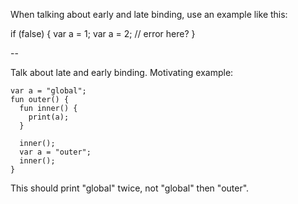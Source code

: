 When talking about early and late binding, use an example like this:

if (false) {
  var a = 1;
  var a = 2; // error here?
}

--

Talk about late and early binding. Motivating example:

    var a = "global";
    fun outer() {
      fun inner() {
        print(a);
      }

      inner();
      var a = "outer";
      inner();
    }

This should print "global" twice, not "global" then "outer".
